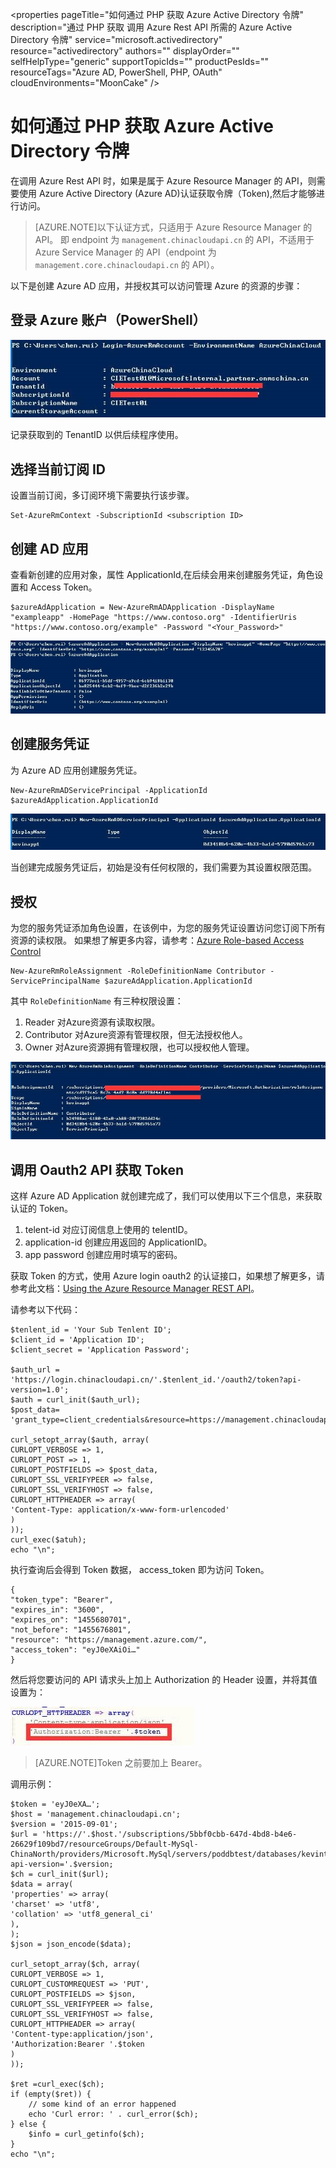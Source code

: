 <properties 
	pageTitle="如何通过 PHP 获取 Azure Active Directory 令牌" 
	description="通过 PHP 获取 调用 Azure Rest API 所需的 Azure Active Directory 令牌" 
	service="microsoft.activedirectory"
	resource="activedirectory"
	authors=""
	displayOrder=""
	selfHelpType="generic"
    supportTopicIds=""
    productPesIds=""
    resourceTags="Azure AD, PowerShell, PHP, OAuth"​
    cloudEnvironments="MoonCake" 
/>
<tags 
	ms.service="active-directory-aog"
	ms.date="" 
	wacn.date="1/12/2016"
/>
# 如何通过 PHP 获取 Azure Active Directory 令牌

在调用 Azure Rest API 时，如果是属于 Azure Resource Manager 的 API，则需要使用 Azure Active Directory (Azure AD)认证获取令牌（Token),然后才能够进行访问。
                                                                                      
>[AZURE.NOTE]以下认证方式，只适用于 Azure Resource Manager 的 API。 即 endpoint 为 `management.chinacloudapi.cn` 的 API，不适用于 Azure Service Manager 的 API（endpoint 为 `management.core.chinacloudapi.cn` 的 API）。

以下是创建 Azure AD 应用，并授权其可以访问管理 Azure 的资源的步骤：

## 登录 Azure 账户（PowerShell）

![login](./media/aog-active-directory-howto-get-arm-token-by-php/login.jpg)

记录获取到的 TenantID 以供后续程序使用。
 
## 选择当前订阅 ID

设置当前订阅，多订阅环境下需要执行该步骤。

	Set-AzureRmContext -SubscriptionId <subscription ID>
 
## 创建 AD 应用

查看新创建的应用对象，属性 ApplicationId,在后续会用来创建服务凭证，角色设置和 Access Token。

	$azureAdApplication = New-AzureRmADApplication -DisplayName "exampleapp" -HomePage "https://www.contoso.org" -IdentifierUris "https://www.contoso.org/example" -Password "<Your_Password>"

![new-azurermadapplication](./media/aog-active-directory-howto-get-arm-token-by-php/new-azurermadapplication.jpg)

## 创建服务凭证

为 Azure AD 应用创建服务凭证。

	New-AzureRmADServicePrincipal -ApplicationId $azureAdApplication.ApplicationId

![new-azurermadserviceprincipal.jpg](./media/aog-active-directory-howto-get-arm-token-by-php/new-azurermadserviceprincipal.jpg)

当创建完成服务凭证后，初始是没有任何权限的，我们需要为其设置权限范围。
 
## 授权

为您的服务凭证添加角色设置，在该例中，为您的服务凭证设置访问您订阅下所有资源的读权限。 如果想了解更多内容，请参考：[Azure Role-based Access Control](https://azure.microsoft.com/en-us/documentation/articles/role-based-access-control-what-is/)

	New-AzureRmRoleAssignment -RoleDefinitionName Contributor -ServicePrincipalName $azureAdApplication.ApplicationId

其中 `RoleDefinitionName` 有三种权限设置：

1. Reader      对Azure资源有读取权限。
2. Contributor 对Azure资源有管理权限，但无法授权他人。
3. Owner       对Azure资源拥有管理权限，也可以授权他人管理。

![new-azurermroleassignment](./media/aog-active-directory-howto-get-arm-token-by-php/new-azurermroleassignment.jpg)

## 调用 Oauth2 API 获取 Token

这样 Azure AD Application 就创建完成了，我们可以使用以下三个信息，来获取认证的 Token。

1. telent-id      对应订阅信息上使用的 telentID。
2. application-id 创建应用返回的 ApplicationID。
3. app password   创建应用时填写的密码。

获取 Token 的方式，使用 Azure login oauth2 的认证接口，如果想了解更多，请参考此文档：[Using the Azure Resource Manager REST API](https://blogs.msdn.microsoft.com/cloud_solution_architect/2016/02/20/using-the-azure-resource-manager-rest-api/)。

请参考以下代码：

	$tenlent_id = 'Your Sub Tenlent ID';
	$client_id = 'Application ID';
	$client_secret = 'Application Password';
	 
	$auth_url = 'https://login.chinacloudapi.cn/'.$tenlent_id.'/oauth2/token?api-version=1.0';
	$auth = curl_init($auth_url);
	$post_data= 'grant_type=client_credentials&resource=https://management.chinacloudapi.cn/&client_id='.$client_id.'&client_secret='.urlencode($client_secret);
	 
	curl_setopt_array($auth, array(
	CURLOPT_VERBOSE => 1,
	CURLOPT_POST => 1,
	CURLOPT_POSTFIELDS => $post_data,
	CURLOPT_SSL_VERIFYPEER => false,
	CURLOPT_SSL_VERIFYHOST => false,
	CURLOPT_HTTPHEADER => array(
	'Content-Type: application/x-www-form-urlencoded'
	)
	));
	curl_exec($atuh);
	echo "\n";
 
执行查询后会得到 Token 数据， access_token 即为访问 Token。

	{
	"token_type": "Bearer",
	"expires_in": "3600",
	"expires_on": "1455680701",
	"not_before": "1455676801",
	"resource": "https://management.azure.com/",
	"access_token": "eyJ0eXAiOi…"
	}
 
然后将您要访问的 API 请求头上加上 Authorization 的 Header 设置，并将其值设置为：
 
![token](./media/aog-active-directory-howto-get-arm-token-by-php/token.jpg)

>[AZURE.NOTE]Token 之前要加上 Bearer。
 
调用示例：

	$token = 'eyJ0eXA…';
	$host = 'management.chinacloudapi.cn';
	$version = '2015-09-01';
	$url = 'https://'.$host.'/subscriptions/5bbf0cbb-647d-4bd8-b4e6-26629f109bd7/resourceGroups/Default-MySql-ChinaNorth/providers/Microsoft.MySql/servers/poddbtest/databases/kevintest?api-version='.$version;
	$ch = curl_init($url);
	$data = array(
	'properties' => array(
	'charset' => 'utf8',
	'collation' => 'utf8_general_ci'
	),
	);
	$json = json_encode($data);
	 
	curl_setopt_array($ch, array(
	CURLOPT_VERBOSE => 1,
	CURLOPT_CUSTOMREQUEST => 'PUT',
	CURLOPT_POSTFIELDS => $json,
	CURLOPT_SSL_VERIFYPEER => false,
	CURLOPT_SSL_VERIFYHOST => false,
	CURLOPT_HTTPHEADER => array(
	'Content-type:application/json',
	'Authorization:Bearer '.$token
	)
	));
	 
	$ret =curl_exec($ch);
	if (empty($ret)) {
	    // some kind of an error happened
	    echo 'Curl error: ' . curl_error($ch);
	} else {
	    $info = curl_getinfo($ch);
	}
	echo "\n";